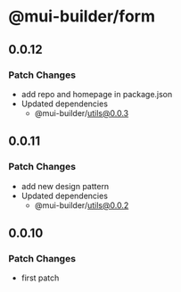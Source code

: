 # @mui-builder/form

## 0.0.12

### Patch Changes

- add repo and homepage in package.json
- Updated dependencies
  - @mui-builder/utils@0.0.3

## 0.0.11

### Patch Changes

- add new design pattern
- Updated dependencies
  - @mui-builder/utils@0.0.2

## 0.0.10

### Patch Changes

- first patch
